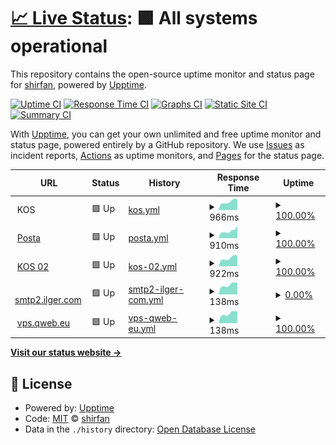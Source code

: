 # [📈 Live Status](https://shirfan.github.io/uptime2): <!--live status--> **🟩 All systems operational**

This repository contains the open-source uptime monitor and status page for [shirfan](https://shirfan.github.io/uptime2), powered by [Upptime](https://github.com/upptime/upptime).

[![Uptime CI](https://github.com/shirfan/uptime2/workflows/Uptime%20CI/badge.svg)](https://github.com/shirfan/uptime2/actions?query=workflow%3A%22Uptime+CI%22)
[![Response Time CI](https://github.com/shirfan/uptime2/workflows/Response%20Time%20CI/badge.svg)](https://github.com/shirfan/uptime2/actions?query=workflow%3A%22Response+Time+CI%22)
[![Graphs CI](https://github.com/shirfan/uptime2/workflows/Graphs%20CI/badge.svg)](https://github.com/shirfan/uptime2/actions?query=workflow%3A%22Graphs+CI%22)
[![Static Site CI](https://github.com/shirfan/uptime2/workflows/Static%20Site%20CI/badge.svg)](https://github.com/shirfan/uptime2/actions?query=workflow%3A%22Static+Site+CI%22)
[![Summary CI](https://github.com/shirfan/uptime2/workflows/Summary%20CI/badge.svg)](https://github.com/shirfan/uptime2/actions?query=workflow%3A%22Summary+CI%22)

With [Upptime](https://upptime.js.org), you can get your own unlimited and free uptime monitor and status page, powered entirely by a GitHub repository. We use [Issues](https://github.com/shirfan/uptime2/issues) as incident reports, [Actions](https://github.com/shirfan/uptime2/actions) as uptime monitors, and [Pages](https://shirfan.github.io/uptime2) for the status page.

<!--start: status pages-->
<!-- This summary is generated by Upptime (https://github.com/upptime/upptime) -->
<!-- Do not edit this manually, your changes will be overwritten -->
<!-- prettier-ignore -->
| URL | Status | History | Response Time | Uptime |
| --- | ------ | ------- | ------------- | ------ |
| <img alt="" src="https://icons.duckduckgo.com/ip3/null.ico" height="13"> KOS | 🟩 Up | [kos.yml](https://github.com/shirfan/uptime2/commits/HEAD/history/kos.yml) | <details><summary><img alt="Response time graph" src="./graphs/kos/response-time-week.png" height="20"> 966ms</summary><br><a href="https://shirfan.github.io/uptime2/history/kos"><img alt="Response time 889" src="https://img.shields.io/endpoint?url=https%3A%2F%2Fraw.githubusercontent.com%2Fshirfan%2Fuptime2%2FHEAD%2Fapi%2Fkos%2Fresponse-time.json"></a><br><a href="https://shirfan.github.io/uptime2/history/kos"><img alt="24-hour response time 1029" src="https://img.shields.io/endpoint?url=https%3A%2F%2Fraw.githubusercontent.com%2Fshirfan%2Fuptime2%2FHEAD%2Fapi%2Fkos%2Fresponse-time-day.json"></a><br><a href="https://shirfan.github.io/uptime2/history/kos"><img alt="7-day response time 966" src="https://img.shields.io/endpoint?url=https%3A%2F%2Fraw.githubusercontent.com%2Fshirfan%2Fuptime2%2FHEAD%2Fapi%2Fkos%2Fresponse-time-week.json"></a><br><a href="https://shirfan.github.io/uptime2/history/kos"><img alt="30-day response time 872" src="https://img.shields.io/endpoint?url=https%3A%2F%2Fraw.githubusercontent.com%2Fshirfan%2Fuptime2%2FHEAD%2Fapi%2Fkos%2Fresponse-time-month.json"></a><br><a href="https://shirfan.github.io/uptime2/history/kos"><img alt="1-year response time 875" src="https://img.shields.io/endpoint?url=https%3A%2F%2Fraw.githubusercontent.com%2Fshirfan%2Fuptime2%2FHEAD%2Fapi%2Fkos%2Fresponse-time-year.json"></a></details> | <details><summary><a href="https://shirfan.github.io/uptime2/history/kos">100.00%</a></summary><a href="https://shirfan.github.io/uptime2/history/kos"><img alt="All-time uptime 99.86%" src="https://img.shields.io/endpoint?url=https%3A%2F%2Fraw.githubusercontent.com%2Fshirfan%2Fuptime2%2FHEAD%2Fapi%2Fkos%2Fuptime.json"></a><br><a href="https://shirfan.github.io/uptime2/history/kos"><img alt="24-hour uptime 100.00%" src="https://img.shields.io/endpoint?url=https%3A%2F%2Fraw.githubusercontent.com%2Fshirfan%2Fuptime2%2FHEAD%2Fapi%2Fkos%2Fuptime-day.json"></a><br><a href="https://shirfan.github.io/uptime2/history/kos"><img alt="7-day uptime 100.00%" src="https://img.shields.io/endpoint?url=https%3A%2F%2Fraw.githubusercontent.com%2Fshirfan%2Fuptime2%2FHEAD%2Fapi%2Fkos%2Fuptime-week.json"></a><br><a href="https://shirfan.github.io/uptime2/history/kos"><img alt="30-day uptime 100.00%" src="https://img.shields.io/endpoint?url=https%3A%2F%2Fraw.githubusercontent.com%2Fshirfan%2Fuptime2%2FHEAD%2Fapi%2Fkos%2Fuptime-month.json"></a><br><a href="https://shirfan.github.io/uptime2/history/kos"><img alt="1-year uptime 99.78%" src="https://img.shields.io/endpoint?url=https%3A%2F%2Fraw.githubusercontent.com%2Fshirfan%2Fuptime2%2FHEAD%2Fapi%2Fkos%2Fuptime-year.json"></a></details>
| <img alt="" src="https://icons.duckduckgo.com/ip3/posta.ilger.com.ico" height="13"> [Posta](https://posta.ilger.com) | 🟩 Up | [posta.yml](https://github.com/shirfan/uptime2/commits/HEAD/history/posta.yml) | <details><summary><img alt="Response time graph" src="./graphs/posta/response-time-week.png" height="20"> 910ms</summary><br><a href="https://shirfan.github.io/uptime2/history/posta"><img alt="Response time 834" src="https://img.shields.io/endpoint?url=https%3A%2F%2Fraw.githubusercontent.com%2Fshirfan%2Fuptime2%2FHEAD%2Fapi%2Fposta%2Fresponse-time.json"></a><br><a href="https://shirfan.github.io/uptime2/history/posta"><img alt="24-hour response time 722" src="https://img.shields.io/endpoint?url=https%3A%2F%2Fraw.githubusercontent.com%2Fshirfan%2Fuptime2%2FHEAD%2Fapi%2Fposta%2Fresponse-time-day.json"></a><br><a href="https://shirfan.github.io/uptime2/history/posta"><img alt="7-day response time 910" src="https://img.shields.io/endpoint?url=https%3A%2F%2Fraw.githubusercontent.com%2Fshirfan%2Fuptime2%2FHEAD%2Fapi%2Fposta%2Fresponse-time-week.json"></a><br><a href="https://shirfan.github.io/uptime2/history/posta"><img alt="30-day response time 819" src="https://img.shields.io/endpoint?url=https%3A%2F%2Fraw.githubusercontent.com%2Fshirfan%2Fuptime2%2FHEAD%2Fapi%2Fposta%2Fresponse-time-month.json"></a><br><a href="https://shirfan.github.io/uptime2/history/posta"><img alt="1-year response time 835" src="https://img.shields.io/endpoint?url=https%3A%2F%2Fraw.githubusercontent.com%2Fshirfan%2Fuptime2%2FHEAD%2Fapi%2Fposta%2Fresponse-time-year.json"></a></details> | <details><summary><a href="https://shirfan.github.io/uptime2/history/posta">100.00%</a></summary><a href="https://shirfan.github.io/uptime2/history/posta"><img alt="All-time uptime 99.95%" src="https://img.shields.io/endpoint?url=https%3A%2F%2Fraw.githubusercontent.com%2Fshirfan%2Fuptime2%2FHEAD%2Fapi%2Fposta%2Fuptime.json"></a><br><a href="https://shirfan.github.io/uptime2/history/posta"><img alt="24-hour uptime 100.00%" src="https://img.shields.io/endpoint?url=https%3A%2F%2Fraw.githubusercontent.com%2Fshirfan%2Fuptime2%2FHEAD%2Fapi%2Fposta%2Fuptime-day.json"></a><br><a href="https://shirfan.github.io/uptime2/history/posta"><img alt="7-day uptime 100.00%" src="https://img.shields.io/endpoint?url=https%3A%2F%2Fraw.githubusercontent.com%2Fshirfan%2Fuptime2%2FHEAD%2Fapi%2Fposta%2Fuptime-week.json"></a><br><a href="https://shirfan.github.io/uptime2/history/posta"><img alt="30-day uptime 99.94%" src="https://img.shields.io/endpoint?url=https%3A%2F%2Fraw.githubusercontent.com%2Fshirfan%2Fuptime2%2FHEAD%2Fapi%2Fposta%2Fuptime-month.json"></a><br><a href="https://shirfan.github.io/uptime2/history/posta"><img alt="1-year uptime 99.95%" src="https://img.shields.io/endpoint?url=https%3A%2F%2Fraw.githubusercontent.com%2Fshirfan%2Fuptime2%2FHEAD%2Fapi%2Fposta%2Fuptime-year.json"></a></details>
| <img alt="" src="https://icons.duckduckgo.com/ip3/kos02.ilger.com.ico" height="13"> [KOS 02](https://kos02.ilger.com) | 🟩 Up | [kos-02.yml](https://github.com/shirfan/uptime2/commits/HEAD/history/kos-02.yml) | <details><summary><img alt="Response time graph" src="./graphs/kos-02/response-time-week.png" height="20"> 922ms</summary><br><a href="https://shirfan.github.io/uptime2/history/kos-02"><img alt="Response time 872" src="https://img.shields.io/endpoint?url=https%3A%2F%2Fraw.githubusercontent.com%2Fshirfan%2Fuptime2%2FHEAD%2Fapi%2Fkos-02%2Fresponse-time.json"></a><br><a href="https://shirfan.github.io/uptime2/history/kos-02"><img alt="24-hour response time 807" src="https://img.shields.io/endpoint?url=https%3A%2F%2Fraw.githubusercontent.com%2Fshirfan%2Fuptime2%2FHEAD%2Fapi%2Fkos-02%2Fresponse-time-day.json"></a><br><a href="https://shirfan.github.io/uptime2/history/kos-02"><img alt="7-day response time 922" src="https://img.shields.io/endpoint?url=https%3A%2F%2Fraw.githubusercontent.com%2Fshirfan%2Fuptime2%2FHEAD%2Fapi%2Fkos-02%2Fresponse-time-week.json"></a><br><a href="https://shirfan.github.io/uptime2/history/kos-02"><img alt="30-day response time 845" src="https://img.shields.io/endpoint?url=https%3A%2F%2Fraw.githubusercontent.com%2Fshirfan%2Fuptime2%2FHEAD%2Fapi%2Fkos-02%2Fresponse-time-month.json"></a><br><a href="https://shirfan.github.io/uptime2/history/kos-02"><img alt="1-year response time 849" src="https://img.shields.io/endpoint?url=https%3A%2F%2Fraw.githubusercontent.com%2Fshirfan%2Fuptime2%2FHEAD%2Fapi%2Fkos-02%2Fresponse-time-year.json"></a></details> | <details><summary><a href="https://shirfan.github.io/uptime2/history/kos-02">100.00%</a></summary><a href="https://shirfan.github.io/uptime2/history/kos-02"><img alt="All-time uptime 99.85%" src="https://img.shields.io/endpoint?url=https%3A%2F%2Fraw.githubusercontent.com%2Fshirfan%2Fuptime2%2FHEAD%2Fapi%2Fkos-02%2Fuptime.json"></a><br><a href="https://shirfan.github.io/uptime2/history/kos-02"><img alt="24-hour uptime 100.00%" src="https://img.shields.io/endpoint?url=https%3A%2F%2Fraw.githubusercontent.com%2Fshirfan%2Fuptime2%2FHEAD%2Fapi%2Fkos-02%2Fuptime-day.json"></a><br><a href="https://shirfan.github.io/uptime2/history/kos-02"><img alt="7-day uptime 100.00%" src="https://img.shields.io/endpoint?url=https%3A%2F%2Fraw.githubusercontent.com%2Fshirfan%2Fuptime2%2FHEAD%2Fapi%2Fkos-02%2Fuptime-week.json"></a><br><a href="https://shirfan.github.io/uptime2/history/kos-02"><img alt="30-day uptime 100.00%" src="https://img.shields.io/endpoint?url=https%3A%2F%2Fraw.githubusercontent.com%2Fshirfan%2Fuptime2%2FHEAD%2Fapi%2Fkos-02%2Fuptime-month.json"></a><br><a href="https://shirfan.github.io/uptime2/history/kos-02"><img alt="1-year uptime 99.77%" src="https://img.shields.io/endpoint?url=https%3A%2F%2Fraw.githubusercontent.com%2Fshirfan%2Fuptime2%2FHEAD%2Fapi%2Fkos-02%2Fuptime-year.json"></a></details>
| <img alt="" src="https://icons.duckduckgo.com/ip3/null.ico" height="13"> [smtp2.ilger.com](smtp2.ilger.it) | 🟩 Up | [smtp2-ilger-com.yml](https://github.com/shirfan/uptime2/commits/HEAD/history/smtp2-ilger-com.yml) | <details><summary><img alt="Response time graph" src="./graphs/smtp2-ilger-com/response-time-week.png" height="20"> 138ms</summary><br><a href="https://shirfan.github.io/uptime2/history/smtp2-ilger-com"><img alt="Response time 203" src="https://img.shields.io/endpoint?url=https%3A%2F%2Fraw.githubusercontent.com%2Fshirfan%2Fuptime2%2FHEAD%2Fapi%2Fsmtp2-ilger-com%2Fresponse-time.json"></a><br><a href="https://shirfan.github.io/uptime2/history/smtp2-ilger-com"><img alt="24-hour response time 119" src="https://img.shields.io/endpoint?url=https%3A%2F%2Fraw.githubusercontent.com%2Fshirfan%2Fuptime2%2FHEAD%2Fapi%2Fsmtp2-ilger-com%2Fresponse-time-day.json"></a><br><a href="https://shirfan.github.io/uptime2/history/smtp2-ilger-com"><img alt="7-day response time 138" src="https://img.shields.io/endpoint?url=https%3A%2F%2Fraw.githubusercontent.com%2Fshirfan%2Fuptime2%2FHEAD%2Fapi%2Fsmtp2-ilger-com%2Fresponse-time-week.json"></a><br><a href="https://shirfan.github.io/uptime2/history/smtp2-ilger-com"><img alt="30-day response time 128" src="https://img.shields.io/endpoint?url=https%3A%2F%2Fraw.githubusercontent.com%2Fshirfan%2Fuptime2%2FHEAD%2Fapi%2Fsmtp2-ilger-com%2Fresponse-time-month.json"></a><br><a href="https://shirfan.github.io/uptime2/history/smtp2-ilger-com"><img alt="1-year response time 167" src="https://img.shields.io/endpoint?url=https%3A%2F%2Fraw.githubusercontent.com%2Fshirfan%2Fuptime2%2FHEAD%2Fapi%2Fsmtp2-ilger-com%2Fresponse-time-year.json"></a></details> | <details><summary><a href="https://shirfan.github.io/uptime2/history/smtp2-ilger-com">0.00%</a></summary><a href="https://shirfan.github.io/uptime2/history/smtp2-ilger-com"><img alt="All-time uptime 93.64%" src="https://img.shields.io/endpoint?url=https%3A%2F%2Fraw.githubusercontent.com%2Fshirfan%2Fuptime2%2FHEAD%2Fapi%2Fsmtp2-ilger-com%2Fuptime.json"></a><br><a href="https://shirfan.github.io/uptime2/history/smtp2-ilger-com"><img alt="24-hour uptime 0.00%" src="https://img.shields.io/endpoint?url=https%3A%2F%2Fraw.githubusercontent.com%2Fshirfan%2Fuptime2%2FHEAD%2Fapi%2Fsmtp2-ilger-com%2Fuptime-day.json"></a><br><a href="https://shirfan.github.io/uptime2/history/smtp2-ilger-com"><img alt="7-day uptime 0.00%" src="https://img.shields.io/endpoint?url=https%3A%2F%2Fraw.githubusercontent.com%2Fshirfan%2Fuptime2%2FHEAD%2Fapi%2Fsmtp2-ilger-com%2Fuptime-week.json"></a><br><a href="https://shirfan.github.io/uptime2/history/smtp2-ilger-com"><img alt="30-day uptime 0.00%" src="https://img.shields.io/endpoint?url=https%3A%2F%2Fraw.githubusercontent.com%2Fshirfan%2Fuptime2%2FHEAD%2Fapi%2Fsmtp2-ilger-com%2Fuptime-month.json"></a><br><a href="https://shirfan.github.io/uptime2/history/smtp2-ilger-com"><img alt="1-year uptime 89.79%" src="https://img.shields.io/endpoint?url=https%3A%2F%2Fraw.githubusercontent.com%2Fshirfan%2Fuptime2%2FHEAD%2Fapi%2Fsmtp2-ilger-com%2Fuptime-year.json"></a></details>
| <img alt="" src="https://icons.duckduckgo.com/ip3/null.ico" height="13"> [vps.qweb.eu](vps.qweb.eu) | 🟩 Up | [vps-qweb-eu.yml](https://github.com/shirfan/uptime2/commits/HEAD/history/vps-qweb-eu.yml) | <details><summary><img alt="Response time graph" src="./graphs/vps-qweb-eu/response-time-week.png" height="20"> 138ms</summary><br><a href="https://shirfan.github.io/uptime2/history/vps-qweb-eu"><img alt="Response time 243" src="https://img.shields.io/endpoint?url=https%3A%2F%2Fraw.githubusercontent.com%2Fshirfan%2Fuptime2%2FHEAD%2Fapi%2Fvps-qweb-eu%2Fresponse-time.json"></a><br><a href="https://shirfan.github.io/uptime2/history/vps-qweb-eu"><img alt="24-hour response time 116" src="https://img.shields.io/endpoint?url=https%3A%2F%2Fraw.githubusercontent.com%2Fshirfan%2Fuptime2%2FHEAD%2Fapi%2Fvps-qweb-eu%2Fresponse-time-day.json"></a><br><a href="https://shirfan.github.io/uptime2/history/vps-qweb-eu"><img alt="7-day response time 138" src="https://img.shields.io/endpoint?url=https%3A%2F%2Fraw.githubusercontent.com%2Fshirfan%2Fuptime2%2FHEAD%2Fapi%2Fvps-qweb-eu%2Fresponse-time-week.json"></a><br><a href="https://shirfan.github.io/uptime2/history/vps-qweb-eu"><img alt="30-day response time 129" src="https://img.shields.io/endpoint?url=https%3A%2F%2Fraw.githubusercontent.com%2Fshirfan%2Fuptime2%2FHEAD%2Fapi%2Fvps-qweb-eu%2Fresponse-time-month.json"></a><br><a href="https://shirfan.github.io/uptime2/history/vps-qweb-eu"><img alt="1-year response time 198" src="https://img.shields.io/endpoint?url=https%3A%2F%2Fraw.githubusercontent.com%2Fshirfan%2Fuptime2%2FHEAD%2Fapi%2Fvps-qweb-eu%2Fresponse-time-year.json"></a></details> | <details><summary><a href="https://shirfan.github.io/uptime2/history/vps-qweb-eu">100.00%</a></summary><a href="https://shirfan.github.io/uptime2/history/vps-qweb-eu"><img alt="All-time uptime 99.86%" src="https://img.shields.io/endpoint?url=https%3A%2F%2Fraw.githubusercontent.com%2Fshirfan%2Fuptime2%2FHEAD%2Fapi%2Fvps-qweb-eu%2Fuptime.json"></a><br><a href="https://shirfan.github.io/uptime2/history/vps-qweb-eu"><img alt="24-hour uptime 100.00%" src="https://img.shields.io/endpoint?url=https%3A%2F%2Fraw.githubusercontent.com%2Fshirfan%2Fuptime2%2FHEAD%2Fapi%2Fvps-qweb-eu%2Fuptime-day.json"></a><br><a href="https://shirfan.github.io/uptime2/history/vps-qweb-eu"><img alt="7-day uptime 100.00%" src="https://img.shields.io/endpoint?url=https%3A%2F%2Fraw.githubusercontent.com%2Fshirfan%2Fuptime2%2FHEAD%2Fapi%2Fvps-qweb-eu%2Fuptime-week.json"></a><br><a href="https://shirfan.github.io/uptime2/history/vps-qweb-eu"><img alt="30-day uptime 100.00%" src="https://img.shields.io/endpoint?url=https%3A%2F%2Fraw.githubusercontent.com%2Fshirfan%2Fuptime2%2FHEAD%2Fapi%2Fvps-qweb-eu%2Fuptime-month.json"></a><br><a href="https://shirfan.github.io/uptime2/history/vps-qweb-eu"><img alt="1-year uptime 99.78%" src="https://img.shields.io/endpoint?url=https%3A%2F%2Fraw.githubusercontent.com%2Fshirfan%2Fuptime2%2FHEAD%2Fapi%2Fvps-qweb-eu%2Fuptime-year.json"></a></details>

<!--end: status pages-->

[**Visit our status website →**](https://shirfan.github.io/uptime2)

## 📄 License

- Powered by: [Upptime](https://github.com/upptime/upptime)
- Code: [MIT](./LICENSE) © [shirfan](https://shirfan.github.io/uptime2)
- Data in the `./history` directory: [Open Database License](https://opendatacommons.org/licenses/odbl/1-0/)
